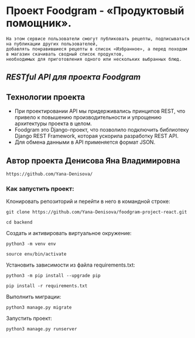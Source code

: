 # Проект Foodgram - «Продуктовый помощник».


```
На этом сервисе пользователи смогут публиковать рецепты, подписываться на публикации других пользователей, 
добавлять понравившиеся рецепты в список «Избранное», а перед походом в магазин скачивать сводный список продуктов,
необходимых для приготовления одного или нескольких выбранных блюд.

```
## _RESTful API для проекта Foodgram_

## Технологии проекта 

- При проектировании API мы придерживались принципов REST, 
  что привело к повышению производительности и упрощению архитектуры проекта в целом.
- Foodgram это Django-проект, что позволило подключить библиотеку Django REST Framework,
  которая ускорила разработку REST API. 
- Для обмена данными в API применяется формат JSON.


## Автор проекта Денисова Яна Владимировна 

```
https://github.com/Yana-Denisova/

```

### Как запустить проект:

Клонировать репозиторий и перейти в него в командной строке:

```
git clone https://github.com/Yana-Denisova/foodgram-project-react.git
```

```
cd backend
```

Cоздать и активировать виртуальное окружение:

```
python3 -m venv env
```

```
source env/bin/activate
```

Установить зависимости из файла requirements.txt:

```
python3 -m pip install --upgrade pip
```

```
pip install -r requirements.txt
```

Выполнить миграции:

```
python3 manage.py migrate
```

Запустить проект:

```
python3 manage.py runserver
```
